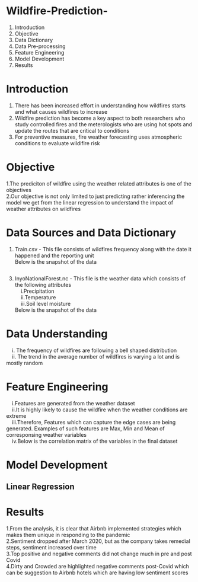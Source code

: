 # Wildfire-Prediction-
  1. Introduction
  2. Objective 
  3. Data Dictionary
  4. Data Pre-processing
  5. Feature Engineering 
  6. Model Development 
  8. Results
# Introduction 
  1. There has been increased effort in understanding how wildfires starts and what causes wildfires to increase <br>
  2. Wildfire prediction has become a key aspect to both researchers who study controlled fires and the meterologists who are using hot spots and update the routes that are critical to conditions <br>
  3. For preventive measures, fire weather forecasting uses atmospheric conditions to evaluate wildifire risk 
# Objective 
  1.The prediciton of wildfire using the weather related attributes is one of the objectives  <br> 
  2.Our objective is not only limited to just predicting rather inferencing the model we get from the linear regression to understand the impact of weather attributes on wildfires <br>
# Data Sources and Data Dictionary 
  1. Train.csv - This file consists of wildfires frequency along with the date it happened and the reporting unit <br>
Below is the snapshot of the data <br>
<image>

  3. InyoNationalForest.nc - This file is the weather data which consists of the following attributes <br>
 &nbsp;&nbsp;&nbsp;&nbsp;i.Precipitation<br>
 &nbsp;&nbsp;&nbsp;&nbsp;ii.Temperature <br>
 &nbsp;&nbsp;&nbsp;&nbsp;iii.Soil level moisture <br>
Below is the snapshot of the data <br>
# Data Understanding 
  &nbsp;&nbsp;&nbsp;&nbsp;i. The frequency of wildfires are following a bell shaped distribution <br>
  <image>
    <br>
   &nbsp;&nbsp;&nbsp;&nbsp;ii. The trend in the average number of wildfires is varying a lot and is mostly random <br>
    <image>
      <br>
# Feature Engineering 
  &nbsp;&nbsp;&nbsp;&nbsp;i.Features are generated from the weather dataset<br>
  &nbsp;&nbsp;&nbsp;&nbsp;ii.It is highly likely to cause the wildfire when the weather conditions are extreme <br>
  &nbsp;&nbsp;&nbsp;&nbsp;iii.Therefore, Features which can capture the edge cases are being generated. Examples of such features are Max, Min and Mean of corresponsing weather variables <br>
  &nbsp;&nbsp;&nbsp;&nbsp;iv.Below is the correlation matrix of the variables in the final dataset <br>
  <image> 
    <br>
# Model Development
## Linear Regression 
    
# Results 
  1.From the analysis, it is clear that Airbnb implemented strategies which makes them unique in responding to the pandemic <br>
  2.Sentiment dropped after March 2020, but as the company takes remedial steps, sentiment increased over time <br>
  3.Top positive and negative comments did not change much in pre and post Covid  <br>
  4.Dirty and Crowded are highlighted negative comments post-Covid which can be suggestion to Airbnb hotels which are having low sentiment scores <br>
